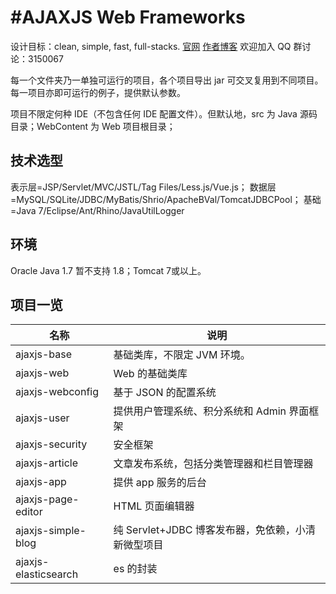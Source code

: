 #AJAXJS Web Frameworks
=================================== 

设计目标：clean, simple, fast, full-stacks.
[官网](http://framework.ajaxjs.com/framework/)
[作者博客](http://blog.csdn.net/zhangxin09/) 欢迎加入 QQ 群讨论：3150067

每一个文件夹乃一单独可运行的项目，各个项目导出 jar 可交叉复用到不同项目。每一项目亦即可运行的例子，提供默认参数。

项目不限定何种 IDE（不包含任何 IDE 配置文件）。但默认地，src 为 Java 源码目录；WebContent 为 Web 项目根目录；

技术选型
------------
表示层=JSP/Servlet/MVC/JSTL/Tag Files/Less.js/Vue.js；
数据层=MySQL/SQLite/JDBC/MyBatis/Shrio/ApacheBVal/TomcatJDBCPool；
基础=Java 7/Eclipse/Ant/Rhino/JavaUtilLogger

环境
------------
Oracle Java 1.7 暂不支持 1.8；Tomcat 7或以上。

项目一览
--------------

|名称|说明|
|------|----|
|ajaxjs-base|基础类库，不限定 JVM 环境。|
|ajaxjs-web|Web 的基础类库|
|ajaxjs-webconfig|基于 JSON 的配置系统|
|ajaxjs-user|提供用户管理系统、积分系统和 Admin 界面框架|
|ajaxjs-security|安全框架|
|ajaxjs-article|文章发布系统，包括分类管理器和栏目管理器|
|ajaxjs-app|提供 app 服务的后台|
|ajaxjs-page-editor| HTML 页面编辑器|
|ajaxjs-simple-blog|纯 Servlet+JDBC 博客发布器，免依赖，小清新微型项目|
|ajaxjs-elasticsearch|es 的封装|